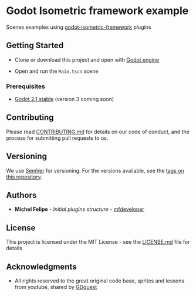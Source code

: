 # Godot Isometric framework example

Scenes examples using [godot-isometric-framework](https://github.com/mfdeveloper/godot-isometric-framework) plugins

## Getting Started

- Clone or download this project and open with [Godot engine](https://godotengine.org/)

- Open and run the `Main.tscn` scene


### Prerequisites

- [Godot 2.1 stable](https://godotengine.org/download) (version 3 coming soon)


## Contributing

Please read [CONTRIBUTING.md](https://gist.github.com/PurpleBooth/b24679402957c63ec426) for details on our code of conduct, and the process for submitting pull requests to us.

## Versioning

We use [SemVer](http://semver.org/) for versioning. For the versions available, see the [tags on this repository](https://github.com/mfdeveloper/godot-isometric-framework/tags). 

## Authors

* **Michel Felipe** - *Initial plugins structure* - [mfdeveloper](https://github.com/mfdeveloper)


## License

This project is licensed under the MIT License - see the [LICENSE.md](LICENSE.md) file for details

## Acknowledgments

* All rights reserved to the great original code base, sprites and lessons from youtube, shared by [GDquest](https://github.com/GDquest)

